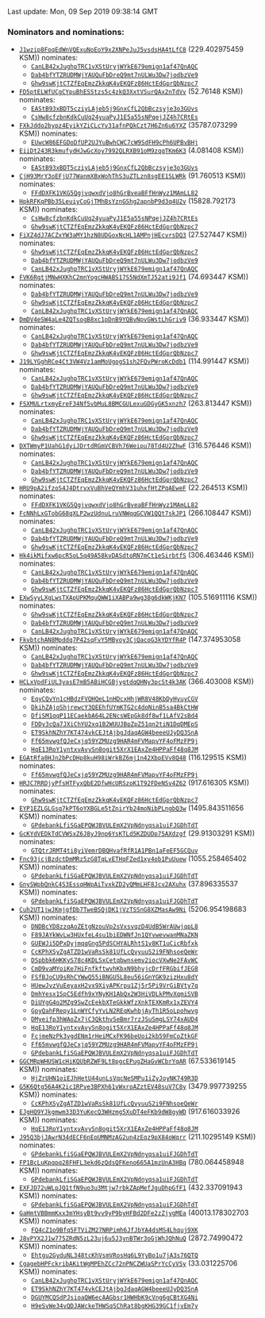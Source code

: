Last update: Mon, 09 Sep 2019 09:38:14 GMT

### Nominators and nominations:
- [`J1wzip8FoqEdWnVQExuNoEoY9x2XNPeJuJ5vsdsHA4tLfC8`](https://polkascan.io/pre/kusama/account/J1wzip8FoqEdWnVQExuNoEoY9x2XNPeJuJ5vsdsHA4tLfC8) (229.402975459 KSM)) nominates:
  - [`CanLB42xJughpTRC1vXStUryjWYkE679emign1af47QnAQC`](https://polkascan.io/pre/kusama/account/CanLB42xJughpTRC1vXStUryjWYkE679emign1af47QnAQC)
  - [`Dab4bfYTZRUDMWjYAUQuFbDreQ9mt7nULWu3Dw7jodbzVe9`](https://polkascan.io/pre/kusama/account/Dab4bfYTZRUDMWjYAUQuFbDreQ9mt7nULWu3Dw7jodbzVe9)
  - [`Ghw9swKjtCTZfEqEmzZkkqK4vEKQFz86HctEdGprQbNzpc7`](https://polkascan.io/pre/kusama/account/Ghw9swKjtCTZfEqEmzZkkqK4vEKQFz86HctEdGprQbNzpc7)
- [`FD5ptELWfUCgCYpuBhESStzs5c4zkQ3XxtVSurQAx2nTdVv`](https://polkascan.io/pre/kusama/account/FD5ptELWfUCgCYpuBhESStzs5c4zkQ3XxtVSurQAx2nTdVv) (52.76148 KSM)) nominates:
  - [`EAStB93xBDT5cziyLAjeb5j9GnxCfL2QbBczsyje3o3GUvs`](https://polkascan.io/pre/kusama/account/EAStB93xBDT5cziyLAjeb5j9GnxCfL2QbBczsyje3o3GUvs)
  - [`CsHw8cfzbnKdkCuUq24yuaPyJ1E5a55sNPqejJZ4h7CRtEs`](https://polkascan.io/pre/kusama/account/CsHw8cfzbnKdkCuUq24yuaPyJ1E5a55sNPqejJZ4h7CRtEs)
- [`FXkJddo2bypz4EyikYZiCLcYv31afnPQkCzt7H6Zn6u6YXZ`](https://polkascan.io/pre/kusama/account/FXkJddo2bypz4EyikYZiCLcYv31afnPQkCzt7H6Zn6u6YXZ) (35787.073299 KSM)) nominates:
  - [`EUwcW86EFGDoDfUP2UJYuBwhCWC7cW9SdFH9cPh6UPBvBHj`](https://polkascan.io/pre/kusama/account/EUwcW86EFGDoDfUP2UJYuBwhCWC7cW9SdFH9cPh6UPBvBHj)
- [`EiiDt243R3kmufydHJwGcXoy7992QLRXB91oM9zqqTKm6K3`](https://polkascan.io/pre/kusama/account/EiiDt243R3kmufydHJwGcXoy7992QLRXB91oM9zqqTKm6K3) (4.081408 KSM)) nominates:
  - [`EAStB93xBDT5cziyLAjeb5j9GnxCfL2QbBczsyje3o3GUvs`](https://polkascan.io/pre/kusama/account/EAStB93xBDT5cziyLAjeb5j9GnxCfL2QbBczsyje3o3GUvs)
- [`CjH93MrY3oEFjU77WanmXBxWohThS3uZTLzn8sgEE1SLWRk`](https://polkascan.io/pre/kusama/account/CjH93MrY3oEFjU77WanmXBxWohThS3uZTLzn8sgEE1SLWRk) (91.760513 KSM)) nominates:
  - [`FFdDXFK1VKG5QgjvqwxdVjo8hGrBveaBFfHnWyz1MAmLL82`](https://polkascan.io/pre/kusama/account/FFdDXFK1VKG5QgjvqwxdVjo8hGrBveaBFfHnWyz1MAmLL82)
- [`HpkRFKqPBb35LeuiyCoGjTMhBsYznGShg2apnbP9d3q4U2v`](https://polkascan.io/pre/kusama/account/HpkRFKqPBb35LeuiyCoGjTMhBsYznGShg2apnbP9d3q4U2v) (15828.792173 KSM)) nominates:
  - [`CsHw8cfzbnKdkCuUq24yuaPyJ1E5a55sNPqejJZ4h7CRtEs`](https://polkascan.io/pre/kusama/account/CsHw8cfzbnKdkCuUq24yuaPyJ1E5a55sNPqejJZ4h7CRtEs)
  - [`Ghw9swKjtCTZfEqEmzZkkqK4vEKQFz86HctEdGprQbNzpc7`](https://polkascan.io/pre/kusama/account/Ghw9swKjtCTZfEqEmzZkkqK4vEKQFz86HctEdGprQbNzpc7)
- [`FiXZ4dJ7ACZxYW3aMY1hzN8UDGoxNcHL1AMPnjHEcvrsDQ3`](https://polkascan.io/pre/kusama/account/FiXZ4dJ7ACZxYW3aMY1hzN8UDGoxNcHL1AMPnjHEcvrsDQ3) (27.527447 KSM)) nominates:
  - [`Ghw9swKjtCTZfEqEmzZkkqK4vEKQFz86HctEdGprQbNzpc7`](https://polkascan.io/pre/kusama/account/Ghw9swKjtCTZfEqEmzZkkqK4vEKQFz86HctEdGprQbNzpc7)
  - [`Dab4bfYTZRUDMWjYAUQuFbDreQ9mt7nULWu3Dw7jodbzVe9`](https://polkascan.io/pre/kusama/account/Dab4bfYTZRUDMWjYAUQuFbDreQ9mt7nULWu3Dw7jodbzVe9)
  - [`CanLB42xJughpTRC1vXStUryjWYkE679emign1af47QnAQC`](https://polkascan.io/pre/kusama/account/CanLB42xJughpTRC1vXStUryjWYkE679emign1af47QnAQC)
- [`FVK6RgtjMNwHXKhC2mnYogcHWABS17S5NdXmTJ52ati9Jf1`](https://polkascan.io/pre/kusama/account/FVK6RgtjMNwHXKhC2mnYogcHWABS17S5NdXmTJ52ati9Jf1) (74.693447 KSM)) nominates:
  - [`Dab4bfYTZRUDMWjYAUQuFbDreQ9mt7nULWu3Dw7jodbzVe9`](https://polkascan.io/pre/kusama/account/Dab4bfYTZRUDMWjYAUQuFbDreQ9mt7nULWu3Dw7jodbzVe9)
  - [`Ghw9swKjtCTZfEqEmzZkkqK4vEKQFz86HctEdGprQbNzpc7`](https://polkascan.io/pre/kusama/account/Ghw9swKjtCTZfEqEmzZkkqK4vEKQFz86HctEdGprQbNzpc7)
  - [`CanLB42xJughpTRC1vXStUryjWYkE679emign1af47QnAQC`](https://polkascan.io/pre/kusama/account/CanLB42xJughpTRC1vXStUryjWYkE679emign1af47QnAQC)
- [`DmDV4eSW4aLe4ZQTsogB8xc1pDnB9YQBvNpvGWstLhGriv9`](https://polkascan.io/pre/kusama/account/DmDV4eSW4aLe4ZQTsogB8xc1pDnB9YQBvNpvGWstLhGriv9) (36.933447 KSM)) nominates:
  - [`CanLB42xJughpTRC1vXStUryjWYkE679emign1af47QnAQC`](https://polkascan.io/pre/kusama/account/CanLB42xJughpTRC1vXStUryjWYkE679emign1af47QnAQC)
  - [`Dab4bfYTZRUDMWjYAUQuFbDreQ9mt7nULWu3Dw7jodbzVe9`](https://polkascan.io/pre/kusama/account/Dab4bfYTZRUDMWjYAUQuFbDreQ9mt7nULWu3Dw7jodbzVe9)
  - [`Ghw9swKjtCTZfEqEmzZkkqK4vEKQFz86HctEdGprQbNzpc7`](https://polkascan.io/pre/kusama/account/Ghw9swKjtCTZfEqEmzZkkqK4vEKQFz86HctEdGprQbNzpc7)
- [`J19LYGghRCe4Ct3VW4Vz1amMoUgogS1sh2FQvPWroKcDdb1`](https://polkascan.io/pre/kusama/account/J19LYGghRCe4Ct3VW4Vz1amMoUgogS1sh2FQvPWroKcDdb1) (114.991447 KSM)) nominates:
  - [`CanLB42xJughpTRC1vXStUryjWYkE679emign1af47QnAQC`](https://polkascan.io/pre/kusama/account/CanLB42xJughpTRC1vXStUryjWYkE679emign1af47QnAQC)
  - [`Dab4bfYTZRUDMWjYAUQuFbDreQ9mt7nULWu3Dw7jodbzVe9`](https://polkascan.io/pre/kusama/account/Dab4bfYTZRUDMWjYAUQuFbDreQ9mt7nULWu3Dw7jodbzVe9)
  - [`Ghw9swKjtCTZfEqEmzZkkqK4vEKQFz86HctEdGprQbNzpc7`](https://polkascan.io/pre/kusama/account/Ghw9swKjtCTZfEqEmzZkkqK4vEKQFz86HctEdGprQbNzpc7)
- [`FSXMULrtxmyEreF34Nf5vbMuL8BMCGULexuGDGyGK5xnzh7`](https://polkascan.io/pre/kusama/account/FSXMULrtxmyEreF34Nf5vbMuL8BMCGULexuGDGyGK5xnzh7) (263.813447 KSM)) nominates:
  - [`CanLB42xJughpTRC1vXStUryjWYkE679emign1af47QnAQC`](https://polkascan.io/pre/kusama/account/CanLB42xJughpTRC1vXStUryjWYkE679emign1af47QnAQC)
  - [`Dab4bfYTZRUDMWjYAUQuFbDreQ9mt7nULWu3Dw7jodbzVe9`](https://polkascan.io/pre/kusama/account/Dab4bfYTZRUDMWjYAUQuFbDreQ9mt7nULWu3Dw7jodbzVe9)
  - [`Ghw9swKjtCTZfEqEmzZkkqK4vEKQFz86HctEdGprQbNzpc7`](https://polkascan.io/pre/kusama/account/Ghw9swKjtCTZfEqEmzZkkqK4vEKQFz86HctEdGprQbNzpc7)
- [`DXTWmyP1UahG1dyiJDrtdRGmVCBVh76Weipu78Td4U2ZhwF`](https://polkascan.io/pre/kusama/account/DXTWmyP1UahG1dyiJDrtdRGmVCBVh76Weipu78Td4U2ZhwF) (316.576446 KSM)) nominates:
  - [`CanLB42xJughpTRC1vXStUryjWYkE679emign1af47QnAQC`](https://polkascan.io/pre/kusama/account/CanLB42xJughpTRC1vXStUryjWYkE679emign1af47QnAQC)
  - [`Dab4bfYTZRUDMWjYAUQuFbDreQ9mt7nULWu3Dw7jodbzVe9`](https://polkascan.io/pre/kusama/account/Dab4bfYTZRUDMWjYAUQuFbDreQ9mt7nULWu3Dw7jodbzVe9)
  - [`Ghw9swKjtCTZfEqEmzZkkqK4vEKQFz86HctEdGprQbNzpc7`](https://polkascan.io/pre/kusama/account/Ghw9swKjtCTZfEqEmzZkkqK4vEKQFz86HctEdGprQbNzpc7)
- [`HRU9pA2ifzoS4J4DtrvxVuBhVeQYmhV31uhxfHtZPqAEweF`](https://polkascan.io/pre/kusama/account/HRU9pA2ifzoS4J4DtrvxVuBhVeQYmhV31uhxfHtZPqAEweF) (22.264513 KSM)) nominates:
  - [`FFdDXFK1VKG5QgjvqwxdVjo8hGrBveaBFfHnWyz1MAmLL82`](https://polkascan.io/pre/kusama/account/FFdDXFK1VKG5QgjvqwxdVjo8hGrBveaBFfHnWyz1MAmLL82)
- [`FcNNhLxGTobG68qXLP2wzUdnuLruVNWqqGCVW1QQt7skJP1`](https://polkascan.io/pre/kusama/account/FcNNhLxGTobG68qXLP2wzUdnuLruVNWqqGCVW1QQt7skJP1) (266.108447 KSM)) nominates:
  - [`CanLB42xJughpTRC1vXStUryjWYkE679emign1af47QnAQC`](https://polkascan.io/pre/kusama/account/CanLB42xJughpTRC1vXStUryjWYkE679emign1af47QnAQC)
  - [`Dab4bfYTZRUDMWjYAUQuFbDreQ9mt7nULWu3Dw7jodbzVe9`](https://polkascan.io/pre/kusama/account/Dab4bfYTZRUDMWjYAUQuFbDreQ9mt7nULWu3Dw7jodbzVe9)
  - [`Ghw9swKjtCTZfEqEmzZkkqK4vEKQFz86HctEdGprQbNzpc7`](https://polkascan.io/pre/kusama/account/Ghw9swKjtCTZfEqEmzZkkqK4vEKQFz86HctEdGprQbNzpc7)
- [`Hk4ikMifxw6pcR5oL5q49A58kvDASdtoRN7mCt1eSirbtfS`](https://polkascan.io/pre/kusama/account/Hk4ikMifxw6pcR5oL5q49A58kvDASdtoRN7mCt1eSirbtfS) (306.463446 KSM)) nominates:
  - [`CanLB42xJughpTRC1vXStUryjWYkE679emign1af47QnAQC`](https://polkascan.io/pre/kusama/account/CanLB42xJughpTRC1vXStUryjWYkE679emign1af47QnAQC)
  - [`Dab4bfYTZRUDMWjYAUQuFbDreQ9mt7nULWu3Dw7jodbzVe9`](https://polkascan.io/pre/kusama/account/Dab4bfYTZRUDMWjYAUQuFbDreQ9mt7nULWu3Dw7jodbzVe9)
  - [`Ghw9swKjtCTZfEqEmzZkkqK4vEKQFz86HctEdGprQbNzpc7`](https://polkascan.io/pre/kusama/account/Ghw9swKjtCTZfEqEmzZkkqK4vEKQFz86HctEdGprQbNzpc7)
- [`EXwSyyLXgLwsTXApUPKMquQWW1iXABPa9wg38g6dkWKjKN7`](https://polkascan.io/pre/kusama/account/EXwSyyLXgLwsTXApUPKMquQWW1iXABPa9wg38g6dkWKjKN7) (105.516911116 KSM)) nominates:
  - [`Ghw9swKjtCTZfEqEmzZkkqK4vEKQFz86HctEdGprQbNzpc7`](https://polkascan.io/pre/kusama/account/Ghw9swKjtCTZfEqEmzZkkqK4vEKQFz86HctEdGprQbNzpc7)
  - [`Dab4bfYTZRUDMWjYAUQuFbDreQ9mt7nULWu3Dw7jodbzVe9`](https://polkascan.io/pre/kusama/account/Dab4bfYTZRUDMWjYAUQuFbDreQ9mt7nULWu3Dw7jodbzVe9)
  - [`CanLB42xJughpTRC1vXStUryjWYkE679emign1af47QnAQC`](https://polkascan.io/pre/kusama/account/CanLB42xJughpTRC1vXStUryjWYkE679emign1af47QnAQC)
- [`FkvbtchAN8Mpddq7P42sqFvY5MByoy3CjQacoG3kYDYfR4P`](https://polkascan.io/pre/kusama/account/FkvbtchAN8Mpddq7P42sqFvY5MByoy3CjQacoG3kYDYfR4P) (147.374953058 KSM)) nominates:
  - [`CanLB42xJughpTRC1vXStUryjWYkE679emign1af47QnAQC`](https://polkascan.io/pre/kusama/account/CanLB42xJughpTRC1vXStUryjWYkE679emign1af47QnAQC)
  - [`Dab4bfYTZRUDMWjYAUQuFbDreQ9mt7nULWu3Dw7jodbzVe9`](https://polkascan.io/pre/kusama/account/Dab4bfYTZRUDMWjYAUQuFbDreQ9mt7nULWu3Dw7jodbzVe9)
  - [`Ghw9swKjtCTZfEqEmzZkkqK4vEKQFz86HctEdGprQbNzpc7`](https://polkascan.io/pre/kusama/account/Ghw9swKjtCTZfEqEmzZkkqK4vEKQFz86HctEdGprQbNzpc7)
- [`HCLxVpdFiUL3yasE7mB5ABiHCGBjygtdqQHNy3pcSt4k3AK`](https://polkascan.io/pre/kusama/account/HCLxVpdFiUL3yasE7mB5ABiHCGBjygtdqQHNy3pcSt4k3AK) (366.403008 KSM)) nominates:
  - [`EqyCQvYn1cHBdzFVQHQeL1nHDcxHhjWR8V48KbDyHyuyCGV`](https://polkascan.io/pre/kusama/account/EqyCQvYn1cHBdzFVQHQeL1nHDcxHhjWR8V48KbDyHyuyCGV)
  - [`DkihZAjoShjrewcY3QEEhfUYmKTG2c4doNinB5sa4BkCtHW`](https://polkascan.io/pre/kusama/account/DkihZAjoShjrewcY3QEEhfUYmKTG2c4doNinB5sa4BkCtHW)
  - [`DfiSM1qqP11ECaekbA64L2ENcsWEpGk8df8wf1LAfV2sBd4`](https://polkascan.io/pre/kusama/account/DfiSM1qqP11ECaekbA64L2ENcsWEpGk8df8wf1LAfV2sBd4)
  - [`FDDy3cQa7JXiChYU2xq1B2WUUJBpZpZ51qn2tiN1DqDMEpS`](https://polkascan.io/pre/kusama/account/FDDy3cQa7JXiChYU2xq1B2WUUJBpZpZ51qn2tiN1DqDMEpS)
  - [`ET9SkhNZhY7KT474vkCEJtAjbgJdaqAGW4beeeUJyDQ3SnA`](https://polkascan.io/pre/kusama/account/ET9SkhNZhY7KT474vkCEJtAjbgJdaqAGW4beeeUJyDQ3SnA)
  - [`Ff65mvwgfQJeCxjq59YZMUzg9HAR4mFVMapvYF4oFMzFP9j`](https://polkascan.io/pre/kusama/account/Ff65mvwgfQJeCxjq59YZMUzg9HAR4mFVMapvYF4oFMzFP9j)
  - [`HqE13RoY1yntxvAvySn8ogit5XrX1EAxZe4HPPaFf48q8JM`](https://polkascan.io/pre/kusama/account/HqE13RoY1yntxvAvySn8ogit5XrX1EAxZe4HPPaFf48q8JM)
- [`EGAtRfa8HJn2bPcDHp8kuH98iWrkBZ6mj1n42XbpEVv8Q48`](https://polkascan.io/pre/kusama/account/EGAtRfa8HJn2bPcDHp8kuH98iWrkBZ6mj1n42XbpEVv8Q48) (116.129515 KSM)) nominates:
  - [`Ff65mvwgfQJeCxjq59YZMUzg9HAR4mFVMapvYF4oFMzFP9j`](https://polkascan.io/pre/kusama/account/Ff65mvwgfQJeCxjq59YZMUzg9HAR4mFVMapvYF4oFMzFP9j)
- [`HRJC7RRDjyPfsHTFyxQbE2DfwHcURSzoK1T92FDeNSv4Z62`](https://polkascan.io/pre/kusama/account/HRJC7RRDjyPfsHTFyxQbE2DfwHcURSzoK1T92FDeNSv4Z62) (917.616305 KSM)) nominates:
  - [`Ghw9swKjtCTZfEqEmzZkkqK4vEKQFz86HctEdGprQbNzpc7`](https://polkascan.io/pre/kusama/account/Ghw9swKjtCTZfEqEmzZkkqK4vEKQFz86HctEdGprQbNzpc7)
- [`EYP1EZLGLGsq7kPT6oYXBGLe5tZnirYb24moNibPLngbQ3w`](https://polkascan.io/pre/kusama/account/EYP1EZLGLGsq7kPT6oYXBGLe5tZnirYb24moNibPLngbQ3w) (1495.843511656 KSM)) nominates:
  - [`GPdebankLfiSGaEPQWJBVULEmX2VpNdnyqsa1uiFJGDhTdT`](https://polkascan.io/pre/kusama/account/GPdebankLfiSGaEPQWJBVULEmX2VpNdnyqsa1uiFJGDhTdT)
- [`GcKYdVEDkTdCVWSxZ6J8yJ9np6YsKTLd5KZDUDp75AXdzgf`](https://polkascan.io/pre/kusama/account/GcKYdVEDkTdCVWSxZ6J8yJ9np6YsKTLd5KZDUDp75AXdzgf) (29.91303291 KSM)) nominates:
  - [`GTQtrJRMT4ti8yiVemrDBQHvafRfR1A1PBn1aFeEF5GCQuv`](https://polkascan.io/pre/kusama/account/GTQtrJRMT4ti8yiVemrDBQHvafRfR1A1PBn1aFeEF5GCQuv)
- [`Fnc93jcjBzdctDmMRz5zG8TqLvETHqFZed1xy4ob1PuUuew`](https://polkascan.io/pre/kusama/account/Fnc93jcjBzdctDmMRz5zG8TqLvETHqFZed1xy4ob1PuUuew) (1055.258465402 KSM)) nominates:
  - [`GPdebankLfiSGaEPQWJBVULEmX2VpNdnyqsa1uiFJGDhTdT`](https://polkascan.io/pre/kusama/account/GPdebankLfiSGaEPQWJBVULEmX2VpNdnyqsa1uiFJGDhTdT)
- [`GnySWpbQnkC4S3EssqHWpAiTvxkZD2yQMmLHF8Jcv2AXuhx`](https://polkascan.io/pre/kusama/account/GnySWpbQnkC4S3EssqHWpAiTvxkZD2yQMmLHF8Jcv2AXuhx) (37.896335537 KSM)) nominates:
  - [`GPdebankLfiSGaEPQWJBVULEmX2VpNdnyqsa1uiFJGDhTdT`](https://polkascan.io/pre/kusama/account/GPdebankLfiSGaEPQWJBVULEmX2VpNdnyqsa1uiFJGDhTdT)
- [`Cuh2UT1jwJKmjgfDb7TweBSQjDK1jVzTSSnG8XZMasAw9Ni`](https://polkascan.io/pre/kusama/account/Cuh2UT1jwJKmjgfDb7TweBSQjDK1jVzTSSnG8XZMasAw9Ni) (5206.954198683 KSM)) nominates:
  - [`DNDBcYD8zzqAoZEtgNzouVp2sVxsvqzD4UdB5WrAUwjqpL8`](https://polkascan.io/pre/kusama/account/DNDBcYD8zzqAoZEtgNzouVp2sVxsvqzD4UdB5WrAUwjqpL8)
  - [`F89JAYkWvLw3HUxfeL4su1biEDWNfJn1QYvwevwanMNaZKN`](https://polkascan.io/pre/kusama/account/F89JAYkWvLw3HUxfeL4su1biEDWNfJn1QYvwevwanMNaZKN)
  - [`GUEWJi5DPxDyjmqqGng5PdSCHYALRhtS1v8KT1uCicRbfxk`](https://polkascan.io/pre/kusama/account/GUEWJi5DPxDyjmqqGng5PdSCHYALRhtS1v8KT1uCicRbfxk)
  - [`CcKPhXSyZgATZD1wVaRsSk81UfLcQvyuuS2i9FNhsoeQeWr`](https://polkascan.io/pre/kusama/account/CcKPhXSyZgATZD1wVaRsSk81UfLcQvyuuS2i9FNhsoeQeWr)
  - [`DSpbbk6HKKyS78c4KDLSxCetqbwnsemv2iocVXwNe2FAvWC`](https://polkascan.io/pre/kusama/account/DSpbbk6HKKyS78c4KDLSxCetqbwnsemv2iocVXwNe2FAvWC)
  - [`CmD9vaMYoiKe7HiFnfkftwvhKbxN9bhyjcDrfFRGbifJEG8`](https://polkascan.io/pre/kusama/account/CmD9vaMYoiKe7HiFnfkftwvhKbxN9bhyjcDrfFRGbifJEG8)
  - [`FSfBJoCU9sRhCYWwQ55iBNGU5L8eu56iGnYGK9zizHxu8dY`](https://polkascan.io/pre/kusama/account/FSfBJoCU9sRhCYWwQ55iBNGU5L8eu56iGnYGK9zizHxu8dY)
  - [`HUewJvzVuEeyaxH2vx9XiyAPKrpu1Zj5r5Pi9VrGiBVty7q`](https://polkascan.io/pre/kusama/account/HUewJvzVuEeyaxH2vx9XiyAPKrpu1Zj5r5Pi9VrGiBVty7q)
  - [`DmhYesx1SpC5Edfh9xYNyKH1AbQx2W3HiVDLkPMvXqmiSVB`](https://polkascan.io/pre/kusama/account/DmhYesx1SpC5Edfh9xYNyKH1AbQx2W3HiVDLkPMvXqmiSVB)
  - [`DiUYgG4o2MZg9SwZcEekbXTeGkkWfzXnkTEXKmRx1xZEVY4`](https://polkascan.io/pre/kusama/account/DiUYgG4o2MZg9SwZcEekbXTeGkkWfzXnkTEXKmRx1xZEVY4)
  - [`GpyQahFRepy1LnWYCfyYvLN2REqKwhbjAyTh1R5oLpohwvg`](https://polkascan.io/pre/kusama/account/GpyQahFRepy1LnWYCfyYvLN2REqKwhbjAyTh1R5oLpohwvg)
  - [`DMyeifp3hWAoZx7jC3QkthvSeBmr7rzJSuSmgLSY74xAUD4`](https://polkascan.io/pre/kusama/account/DMyeifp3hWAoZx7jC3QkthvSeBmr7rzJSuSmgLSY74xAUD4)
  - [`HqE13RoY1yntxvAvySn8ogit5XrX1EAxZe4HPPaFf48q8JM`](https://polkascan.io/pre/kusama/account/HqE13RoY1yntxvAvySn8ogit5XrX1EAxZe4HPPaFf48q8JM)
  - [`FcjmeNzPk3vgdENm1rHeiMCxFK96beUoi2kb59FmCoZtkGF`](https://polkascan.io/pre/kusama/account/FcjmeNzPk3vgdENm1rHeiMCxFK96beUoi2kb59FmCoZtkGF)
  - [`Ff65mvwgfQJeCxjq59YZMUzg9HAR4mFVMapvYF4oFMzFP9j`](https://polkascan.io/pre/kusama/account/Ff65mvwgfQJeCxjq59YZMUzg9HAR4mFVMapvYF4oFMzFP9j)
  - [`GPdebankLfiSGaEPQWJBVULEmX2VpNdnyqsa1uiFJGDhTdT`](https://polkascan.io/pre/kusama/account/GPdebankLfiSGaEPQWJBVULEmX2VpNdnyqsa1uiFJGDhTdT)
- [`GGCMRpWHUSW1cHiKQUbRZWF9Lt8pgcEPugZHaGvWCbrYqAR`](https://polkascan.io/pre/kusama/account/GGCMRpWHUSW1cHiKQUbRZWF9Lt8pgcEPugZHaGvWCbrYqAR) (67.533619145 KSM)) nominates:
  - [`HjZrUHN1oiEJhHetU44unLsVqcNeSMPu1iZyJoyNK749R3D`](https://polkascan.io/pre/kusama/account/HjZrUHN1oiEJhHetU44unLsVqcNeSMPu1iZyJoyNK749R3D)
- [`G5K6Qtg56A4K2ic1RPve3BPXh61vWxroAZztEV48suV7C8y`](https://polkascan.io/pre/kusama/account/G5K6Qtg56A4K2ic1RPve3BPXh61vWxroAZztEV48suV7C8y) (3479.997739255 KSM)) nominates:
  - [`CcKPhXSyZgATZD1wVaRsSk81UfLcQvyuuS2i9FNhsoeQeWr`](https://polkascan.io/pre/kusama/account/CcKPhXSyZgATZD1wVaRsSk81UfLcQvyuuS2i9FNhsoeQeWr)
- [`EJgHQ9YJkgmwm33D3YuKecQ3WHzmg5XuDT4eFKb9dW8gyWD`](https://polkascan.io/pre/kusama/account/EJgHQ9YJkgmwm33D3YuKecQ3WHzmg5XuDT4eFKb9dW8gyWD) (917.616033926 KSM)) nominates:
  - [`HqE13RoY1yntxvAvySn8ogit5XrX1EAxZe4HPPaFf48q8JM`](https://polkascan.io/pre/kusama/account/HqE13RoY1yntxvAvySn8ogit5XrX1EAxZe4HPPaFf48q8JM)
- [`J95Q3bjJAwrN34dECF6nEpUMNMzAG2un4zEqz9pX84oWqrr`](https://polkascan.io/pre/kusama/account/J95Q3bjJAwrN34dECF6nEpUMNMzAG2un4zEqz9pX84oWqrr) (211.10295149 KSM)) nominates:
  - [`GPdebankLfiSGaEPQWJBVULEmX2VpNdnyqsa1uiFJGDhTdT`](https://polkascan.io/pre/kusama/account/GPdebankLfiSGaEPQWJBVULEmX2VpNdnyqsa1uiFJGDhTdT)
- [`FP1BcLuKpqpq28FHFL3ekd6zQdsQFKeno665A1mzUnA3HBq`](https://polkascan.io/pre/kusama/account/FP1BcLuKpqpq28FHFL3ekd6zQdsQFKeno665A1mzUnA3HBq) (780.064458948 KSM)) nominates:
  - [`GPdebankLfiSGaEPQWJBVULEmX2VpNdnyqsa1uiFJGDhTdT`](https://polkascan.io/pre/kusama/account/GPdebankLfiSGaEPQWJBVULEmX2VpNdnyqsa1uiFJGDhTdT)
- [`EXFJD72uWLpJQ1tfN9uo3u3Mtjw7rbkZApMefJguDhpGfF1`](https://polkascan.io/pre/kusama/account/EXFJD72uWLpJQ1tfN9uo3u3Mtjw7rbkZApMefJguDhpGfF1) (432.337091943 KSM)) nominates:
  - [`GPdebankLfiSGaEPQWJBVULEmX2VpNdnyqsa1uiFJGDhTdT`](https://polkascan.io/pre/kusama/account/GPdebankLfiSGaEPQWJBVULEmX2VpNdnyqsa1uiFJGDhTdT)
- [`GaHmtVBBmmKxx3mYHsyBt9vv9yP9byHFBd2DFe2zZjygMEa`](https://polkascan.io/pre/kusama/account/GaHmtVBBmmKxx3mYHsyBt9vv9yP9byHFBd2DFe2zZjygMEa) (40013.178302703 KSM)) nominates:
  - [`FQ4cZ1o9Bfq5FTViZM27NRPimh6JfJbYA4dsMS4Lhquj9XK`](https://polkascan.io/pre/kusama/account/FQ4cZ1o9Bfq5FTViZM27NRPimh6JfJbYA4dsMS4Lhquj9XK)
- [`J8vPYX2J1w775ZRdN5zL23uj6u5J3ynBTWr3oGjWhJQhNuQ`](https://polkascan.io/pre/kusama/account/J8vPYX2J1w775ZRdN5zL23uj6u5J3ynBTWr3oGjWhJQhNuQ) (2872.74990472 KSM)) nominates:
  - [`Ehtgu2GyduNL348tcKhVsmVRosHq6L9YyBo1u7jA3s76QTQ`](https://polkascan.io/pre/kusama/account/Ehtgu2GyduNL348tcKhVsmVRosHq6L9YyBo1u7jA3s76QTQ)
- [`CgagebHPFckribAKitWgMPEhZCc72nPNCZWUaSPrYcCyVSy`](https://polkascan.io/pre/kusama/account/CgagebHPFckribAKitWgMPEhZCc72nPNCZWUaSPrYcCyVSy) (33.031225706 KSM)) nominates:
  - [`CanLB42xJughpTRC1vXStUryjWYkE679emign1af47QnAQC`](https://polkascan.io/pre/kusama/account/CanLB42xJughpTRC1vXStUryjWYkE679emign1af47QnAQC)
  - [`ET9SkhNZhY7KT474vkCEJtAjbgJdaqAGW4beeeUJyDQ3SnA`](https://polkascan.io/pre/kusama/account/ET9SkhNZhY7KT474vkCEJtAjbgJdaqAGW4beeeUJyDQ3SnA)
  - [`DGUYMCQSdPJsioaQW6ecAAGbsr1HWHbK9cVng6gCBtXG4Ni`](https://polkascan.io/pre/kusama/account/DGUYMCQSdPJsioaQW6ecAAGbsr1HWHbK9cVng6gCBtXG4Ni)
  - [`H9eSvWe34vQDJAWckeTHWSqSChRat8bgKHG39GC1fjvEm7y`](https://polkascan.io/pre/kusama/account/H9eSvWe34vQDJAWckeTHWSqSChRat8bgKHG39GC1fjvEm7y)
